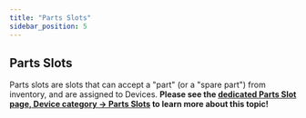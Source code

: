 ```yaml
---
title: "Parts Slots"
sidebar_position: 5
---
```


## Parts Slots

Parts slots are slots that can accept a "part" (or a "spare part") from inventory, and are assigned to Devices. **Please see the [dedicated Parts Slot page, Device category -> Parts Slots](infrastructure_management/devices/device-parts-slots.md) to learn more about this topic!**
